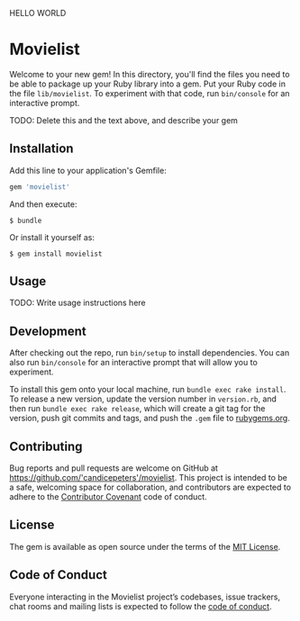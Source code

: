 HELLO WORLD

# Movielist

Welcome to your new gem! In this directory, you'll find the files you need to be able to package up your Ruby library into a gem. Put your Ruby code in the file `lib/movielist`. To experiment with that code, run `bin/console` for an interactive prompt.

TODO: Delete this and the text above, and describe your gem

## Installation

Add this line to your application's Gemfile:

```ruby
gem 'movielist'
```

And then execute:

    $ bundle

Or install it yourself as:

    $ gem install movielist

## Usage

TODO: Write usage instructions here

## Development

After checking out the repo, run `bin/setup` to install dependencies. You can also run `bin/console` for an interactive prompt that will allow you to experiment.

To install this gem onto your local machine, run `bundle exec rake install`. To release a new version, update the version number in `version.rb`, and then run `bundle exec rake release`, which will create a git tag for the version, push git commits and tags, and push the `.gem` file to [rubygems.org](https://rubygems.org).

## Contributing

Bug reports and pull requests are welcome on GitHub at https://github.com/'candicepeters'/movielist. This project is intended to be a safe, welcoming space for collaboration, and contributors are expected to adhere to the [Contributor Covenant](http://contributor-covenant.org) code of conduct.

## License

The gem is available as open source under the terms of the [MIT License](https://opensource.org/licenses/MIT).

## Code of Conduct

Everyone interacting in the Movielist project’s codebases, issue trackers, chat rooms and mailing lists is expected to follow the [code of conduct](https://github.com/'candicepeters'/movielist/blob/master/CODE_OF_CONDUCT.md).
